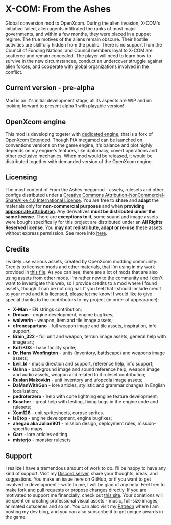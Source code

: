# X-COM: From the Ashes

Global conversion mod to OpenXcom. During the alien invasion, X-COM's initiative failed, alien agents infiltrated the ranks of most major governments, and within a few months, they were placed in a puppet regime. The true motives of the aliens remain obscure. Their hostile activities are skillfully hidden from the public.
There is no support from the Council of Funding Nations, and Council members loyal to X-COM are scattered and remain concealed. The player will need to learn how to survive in the new circumstances, conduct an undercover struggle against alien forces, and cooperate with global organizations involved in the conflict.

## Current version - **pre-alpha**

Mod is on it's initial development stage, all its aspects are WIP and im looking forward to present alpha 1 with playable version!

## OpenXcom engine

This mod is developing togeter with [dedicated engine](https://github.com/Finnik723/OpenXcom_FTA), that is a fork of [OpenXcom Extended](https://github.com/MeridianOXC/OpenXcom).
Though FtA megamod can be launched on conventions versions on the game engine, it's balance and plot highly depends on my engine's features, like diplomacy, covert operations and other exclusive mechanics. When mod would be released, it would be distributed together with demanded version of the OpenXcom engine.

## Licensing

The most content of From the Ashes megamod - assets, rulesets and other configs distributed under a [Creative Commons Attribution-NonCommercial-ShareAlike 4.0 International License](http://creativecommons.org/licenses/by-nc-sa/4.0/). You are free to **share** and **adapt** the materials only for **non-commercial purposes** and when **providing [appropriate attribution](https://wiki.creativecommons.org/wiki/License_Versions#Detailed_attribution_comparison_chart)**. Any derivatives **must be distributed under the same license**. There are **exceptions to it**, some sound and image assets were bought specifically for this project are distributed under an **All Rights Reserved license**. You **may not redistribute, adapt or re-use** these assets without express permission. See more info [here](https://github.com/723Studio/X-Com-From-the-Ashes/blob/master/LICENSE.md).

## Credits

I widely use various assets, created by OpenXcom modding community. Credits to licensed mods and other materials, that I'm using in my work provided in [this file](https://github.com/723Studio/X-Com-From-the-Ashes/blob/master/license%20and%20credits.txt). As you can see, there are a lot of mods that are also using assets from other mods. I'm rather new to the community and I don't want to investigate this web, so I provide credits to a mod where I found assets, though it can be not original. If you feel that I should include credit to your mod and it is licensed, please let me know!
I would like to give special thanks to the contributors to my project (in order of appearance):

* **X-Man** - EN strings contribution;
* **Drosan** - engine development, engine bugfixes;
* **wolwerin** - weapon, item and tile image assets;
* **efrenespartano** - full weapon image and tile assets, inspiration, info support;
* **Brain_322** - full unit and weapon, terrain image assets, general help with image art;
* **KoTiK03** - base facility sprite;
* **Dr. Hans Woofington** - units (inventory, battlscape) and weapons image assets;
* **Evil_bI** - music direction and support, reference help, info support;
* **Ushna** - background image and sound reference help, weapon image and audio assets, weapon and related to it ruleset contribution;
* **Ruslan Makovkin** - unit inventory and ufopedia image assets;
* **DaManWithGun** - lore articles, stylistic and grammar changes in English localization;
* **pedroterzero** - help with cone lightning engine feature development;
* **Buscher** - great help with testing, fixing bugs in the engine code and rulesets;
* **Xom126** - unit spritesheets, corpse sprites.
* **Is0top** - engine development, engine bugfixes;
* **ahegao aka Julian901** - mission design, deployment rules, mission-specific maps.
* **Garr** - lore articles editing.
* **misterjo** - monster rulesets

## Support

I realize I have a tremendous amount of work to do. I'll be happy to have any kind of support. Visit my [Discord server](https://discord.gg/epmtzH9), share your thoughts, ideas, and suggestions. You make an issue here on GitHub, or if you want to get involved in development - write to me, I will be glad of any help. Feel free to make fork and pull requests or propose changes directly.
If you are motivated to support me financially, check out [this site](http://x-comfromtheashes.tilda.ws/). Your donations will be spent on creating professional visual assets - music, full-size images, animated cutscenes and so on. You can also visit my [Patreon](https://www.patreon.com/Finnik) where I am posting my dev blog, and you can also subscribe it to get unique awards in the game.
